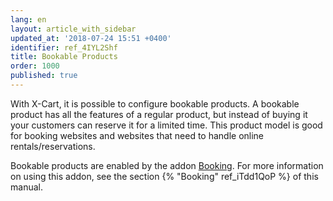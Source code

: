 ```yaml
---
lang: en
layout: article_with_sidebar
updated_at: '2018-07-24 15:51 +0400'
identifier: ref_4IYL2Shf
title: Bookable Products
order: 1000
published: true
---
```

With X-Cart, it is possible to configure bookable products. A bookable product has all the features of a regular product, but instead of buying it your customers can reserve it for a limited time. This product model is good for booking websites and websites that need to handle online rentals/reservations.

Bookable products are enabled by the addon [Booking](https://market.x-cart.com/addons/booking.html). For more information on using this addon, see the section {% "Booking" ref_iTdd1QoP %} of this manual.
